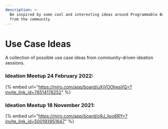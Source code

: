 ```yaml
---
description: >-
  Be inspired by some cool and interesting ideas around Programmable Banking,
  from the community
---
```


# Use Case Ideas

A collection of possible use case ideas from community-driven ideation sessions.

### **Ideation Meetup 24 February 2022:**

{% embed url="https://miro.com/app/board/uXjVOOhesVQ=?invite_link_id=76514178252" %}

### **Ideation Meetup 18 November 2021:**

{% embed url="https://miro.com/app/board/o9J_ljoo6RY=?invite_link_id=500193951647" %}

